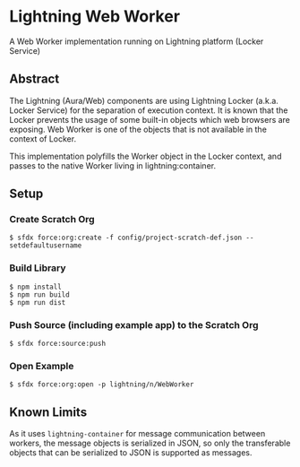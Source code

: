 # Lightning Web Worker

A Web Worker implementation running on Lightning platform (Locker Service)

## Abstract

The Lightning (Aura/Web) components are using Lightning Locker (a.k.a. Locker Service) for the separation of execution context.
It is known that the Locker prevents the usage of some built-in objects which web browsers are exposing.
Web Worker is one of the objects that is not available in the context of Locker.

This implementation polyfills the Worker object in the Locker context, and passes to the native Worker living in lightning:container.


## Setup

### Create Scratch Org

```
$ sfdx force:org:create -f config/project-scratch-def.json --setdefaultusername
```

### Build Library

```
$ npm install
$ npm run build
$ npm run dist
```

### Push Source (including example app) to the Scratch Org

```
$ sfdx force:source:push
```

### Open Example

```
$ sfdx force:org:open -p lightning/n/WebWorker
```

## Known Limits

As it uses `lightning-container` for message communication between workers, the message objects is serialized in JSON, so only the transferable objects that can be serialized to JSON is supported as messages.


